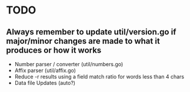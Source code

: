 # TODO

## Always remember to update util/version.go if major/minor changes are made to what it produces or how it works

- Number parser / converter (util/numbers.go)
- Affix parser (util/affix.go)
- Reduce -r results using a field match ratio for words less than 4 chars
- Data file Updates (auto?)
